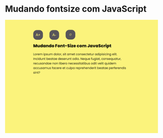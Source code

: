 # Mudando fontsize com JavaScript

![preview](./img/127.0.0.1_5500_mudando-fontsize_index.html.png)
